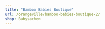 ```yaml
---
title: "Bamboo Babies Boutique"
url: /orangeville/bamboo-babies-boutique-2/
shop: Babysachen
---
```

